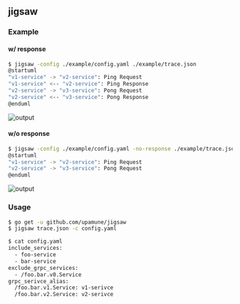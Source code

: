 ## jigsaw

### Example

#### w/ response

```bash
$ jigsaw -config ./example/config.yaml ./example/trace.json
@startuml
"v1-service" -> "v2-service": Ping Request
"v1-service" <-- "v2-service": Ping Response
"v2-service" -> "v3-service": Pong Request
"v2-service" <-- "v3-service": Pong Response
@enduml
```

![output](https://user-images.githubusercontent.com/8219560/127774843-107403dc-53a6-472e-aac6-60fb30b6ff36.png)

#### w/o response

```bash
$ jigsaw -config ./example/config.yaml -no-response ./example/trace.json
@startuml
"v1-service" -> "v2-service": Ping Request
"v2-service" -> "v3-service": Pong Request
@enduml
```

![output](https://user-images.githubusercontent.com/8219560/127775036-b13113ff-496c-489c-8b1d-a6a756c62d97.png)

### Usage

```bash
$ go get -u github.com/upamune/jigsaw
$ jigsaw trace.json -c config.yaml
```

```bash
$ cat config.yaml
include_services:
  - foo-service
  - bar-service
exclude_grpc_services:
  - /foo.bar.v0.Service
grpc_serivce_alias:
  /foo.bar.v1.Service: v1-serivce
  /foo.bar.v2.Service: v2-serivce
```
